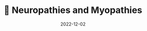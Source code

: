 ---
title: 🧠 Neuropathies and Myopathies
date: '2022-12-02'
type: book
weight: 304
commentable: true

show_breadcrumb: true
---